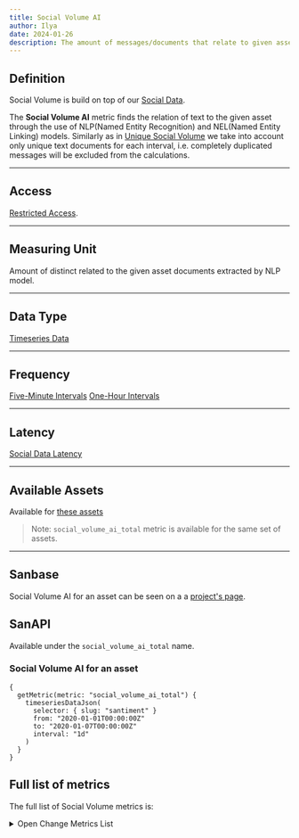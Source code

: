 ```yaml
---
title: Social Volume AI
author: Ilya
date: 2024-01-26
description: The amount of messages/documents that relate to given assert found by NLP model
---
```


## Definition

Social Volume is build on top of our [Social Data](/metrics/details/social-data).

The **Social Volume AI** metric finds the relation of text to the given asset through the use of NLP(Named Entity Recognition) and NEL(Named Entity Linking) models. Similarly as in [Unique Social Volume](https://academy.santiment.net/metrics/unique-social-volume/#definition) we take into account only unique text documents for each interval, i.e. completely duplicated messages will be excluded from the calculations.

---

## Access

[Restricted Access](/metrics/details/access#restricted-access).

---

## Measuring Unit

Amount of distinct related to the given asset documents extracted by NLP model.

---

## Data Type

[Timeseries Data](/metrics/details/data-type#timeseries-data)

---

## Frequency

[Five-Minute Intervals](/metrics/details/frequency#five-minute-frequency)
[One-Hour Intervals](/metrics/details/frequency#hourly-frequency)

---

## Latency

[Social Data Latency](/metrics/details/latency#social-data-latency)

---

## Available Assets

Available for [these assets](<https://api.santiment.net/graphiql?variables=&query=%7B%0A%20%20getMetric(metric:%20%22social_volume_ai_total%22)%20%7B%0A%20%20%20%20metadata%20%7B%0A%20%20%20%20%20%20availableSlugs%0A%20%20%20%20%7D%0A%20%20%7D%0A%7D%0A>)

> Note: `social_volume_ai_total` metric is available for the same set of assets.

---

## Sanbase

Social Volume AI for an asset can be seen on a a [project's page](https://app.santiment.net/charts).

## SanAPI

Available under the `social_volume_ai_total` name.

### Social Volume AI for an asset

```graphql-explorer
{
  getMetric(metric: "social_volume_ai_total") {
    timeseriesDataJson(
      selector: { slug: "santiment" }
      from: "2020-01-01T00:00:00Z"
      to: "2020-01-07T00:00:00Z"
      interval: "1d"
    )
  }
}
```

## Full list of metrics

The full list of Social Volume metrics is:

<Details>
<Summary>Open Change Metrics List</Summary>

- social_volume_ai_total

</Details>